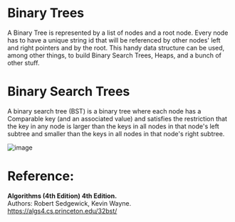 # Binary Trees

A Binary Tree is represented by a list of nodes and a root node. Every node has to have a unique string id that will be referenced by other nodes' left and right pointers and by the root. This handy data structure can be used, among other things, to build Binary Search Trees, Heaps, and a bunch of other stuff.

# Binary Search Trees

A binary search tree (BST) is a binary tree where each node has a Comparable key (and an associated value) and satisfies the restriction that the key in any node is larger than the keys in all nodes in that node's left subtree and smaller than the keys in all nodes in that node's right subtree.

![image](https://user-images.githubusercontent.com/14939490/135537417-09964c10-8822-45dd-9e19-09d15a663f25.png)

# Reference:
__Algorithms (4th Edition) 4th Edition.__  
Authors: Robert Sedgewick, Kevin Wayne.  
https://algs4.cs.princeton.edu/32bst/
